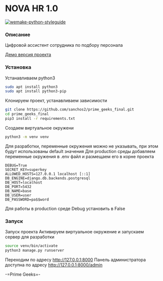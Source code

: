 # NOVA HR 1.0

[![wemake-python-styleguide](https://img.shields.io/badge/style-wemake-000000.svg)](https://github.com/wemake-services/wemake-python-styleguide)

### Описание

Цифровой ассистент сотрудника по подбору персонала

[Демо версия проекта](http://hr.nautilus.com.ru/) 

### Установка

Устанавливаем python3

```sh
sudo apt install python3
sudo apt install python3-pip
```

Клонируем проект, устанавливаем зависимости

```sh
git clone https://github.com/sanchos2/prime_geeks_final.git
cd prime_geeks_final
pip3 install -r requirements.txt
```

Создаем виртуальное окружени

```sh
python3 -m venv venv
```
Для разработки, переменные окружения можно не указывать, при этом будут использованы default значения
Для production среды добавляем переменные окружения в .env файл и размещаем его в корне проекта

```
DEBUG=True
SECRET_KEY=superkey
ALLOWED_HOSTS=127.0.0.1 localhost [::1]
DB_ENGINE=django.db.backends.postgresql
DB_HOST=localhost
DB_PORT=5432
DB_NAME=base
DB_USER=user
DB_PASSWORD=pa$$word

```
Для работы в production среде Debug установить в False 

### Запуск

Запуск проекта
Активируем виртуальное окружение и запускаем сервер для разработки

```sh
source venv/bin/activate
python3 manage.py runserver
```

Переходим по адресу http://127.0.0.1:8000
Панель администратора доступна по адресу http://127.0.0.1:8000/admin

-=Prime Geeks=-
